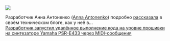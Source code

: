 <!--2025-01-06 11:35:31-->
<div class="yb">
  <div class="rss smaller1 habr"><img src="https://habrastorage.org/getpro/habr/upload_files/3bf/dbe/be4/3bfdbebe4561d532b90915a5c174a14f.jpg" /><p>Разработчик Анна Антоненко (<a href="https://github.com/portasynthinca3" rel="noopener noreferrer nofollow">Anna Antonenko</a>) подробно <a href="https://psi3.ru/blog/swl01u/" rel="noopener noreferrer nofollow">рассказала</a> в своём техническом блоге, как у неё в... <br><a class="light" href="https://habr.com/ru/news/871882/?utm_source=habrahabr&utm_medium=rss&utm_campaign=871882">Разработчик запустил удалённое выполнение кода на уровне прошивки на синтезаторе Yamaha PSR-E433 через MIDI-сообщения</a></div>
</div>
